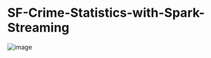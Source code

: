 # SF-Crime-Statistics-with-Spark-Streaming

![image](https://user-images.githubusercontent.com/44734353/126999282-86fef4cd-cef0-428d-8e12-127e9a6f4f16.png)
